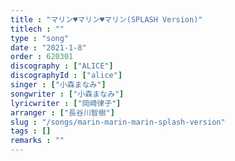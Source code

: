 ```yaml
---
title : "マリン♥マリン♥マリン(SPLASH Version)"
titlech : ""
type : "song"
date : "2021-1-8"
order : 620301
discography : ["ALICE"]
discographyId : ["alice"]
singer : ["小森まなみ"]
songwriter : ["小森まなみ"]
lyricwriter : ["岡崎律子"]
arranger : ["長谷川智樹"]
slug : "/songs/marin-marin-marin-splash-version"
tags : []
remarks : ""
---
```


